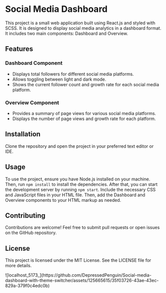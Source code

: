 <!DOCTYPE html>
<html lang="en">
<head>
  <meta charset="UTF-8">
  <meta name="viewport" content="width=device-width, initial-scale=1.0">
</head>
<body>
  <h1>Social Media Dashboard</h1>
  <p>This project is a small web application built using React.js and styled with SCSS. It is designed to display social media analytics in a dashboard format. It includes two main components: Dashboard and Overview.</p>

  <h2>Features</h2>
  <h3>Dashboard Component</h3>
  <ul>
    <li>Displays total followers for different social media platforms.</li>
    <li>Allows toggling between light and dark mode.</li>
    <li>Shows the current follower count and growth rate for each social media platform.</li>
  </ul>

  <h3>Overview Component</h3>
  <ul>
    <li>Provides a summary of page views for various social media platforms.</li>
    <li>Displays the number of page views and growth rate for each platform.</li>
  </ul>

  <h2>Installation</h2>
  <p>Clone the repository and open the project in your preferred text editor or IDE.</p>

  <h2>Usage</h2>
  <p>To use the project, ensure you have Node.js installed on your machine. Then, run <code>npm install</code> to install the dependencies. After that, you can start the development server by running <code>npm start</code>. Include the necessary CSS and JavaScript files in your HTML file. Then, add the Dashboard and Overview components to your HTML markup as needed.</p>

  <h2>Contributing</h2>
  <p>Contributions are welcome! Feel free to submit pull requests or open issues on the GitHub repository.</p>

  <h2>License</h2>
  <p>This project is licensed under the MIT License. See the LICENSE file for more details.</p>
</body>
</html>
![localhost_5173_](https://github.com/DepressedPenguin/Social-media-dashboard-with-theme-switcher/assets/125665615/35f03726-43ae-43ec-829a-379f0c4edc0b)


